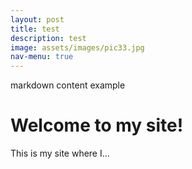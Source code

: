 ```yaml
---
layout: post
title: test
description: test
image: assets/images/pic33.jpg
nav-menu: true
---
```


markdown content example


<h1 id="dynamicTitle">Welcome to my site!</h1>
<p id="dynamicDescription">This is my site where I...</p>


<script>
  // Array of catch phrases for title
  var titlePhrases = [
    "Acorn.io Artisan!",
    "Ambassador Ace!",
    "Architect Aficionado!",
    // Add all your title phrases here
  ];

  // Array of catch phrases for description
  var descriptionPhrases = [
    "Insights on my approach as an Acorn.io Artisan!",
    "Learn more about my work as an Ambassador Ace!",
    "Discover my methodology as an Architect Aficionado!",
    // Add all your description phrases here
  ];

  // Function to change the catch phrase
  function changeCatchPhrase() {
    // Get a random index for title and description
    var titleIndex = Math.floor(Math.random() * titlePhrases.length);
    var descriptionIndex = Math.floor(Math.random() * descriptionPhrases.length);

    // Get the catch phrases
    var titlePhrase = titlePhrases[titleIndex];
    var descriptionPhrase = descriptionPhrases[descriptionIndex];

    // Change the content of the title and description elements
    document.getElementById('dynamicTitle').textContent = titlePhrase;
    document.getElementById('dynamicDescription').textContent = descriptionPhrase;
  }

  // Change the catch phrase every 5 seconds
  setInterval(changeCatchPhrase, 5000);
</script>


